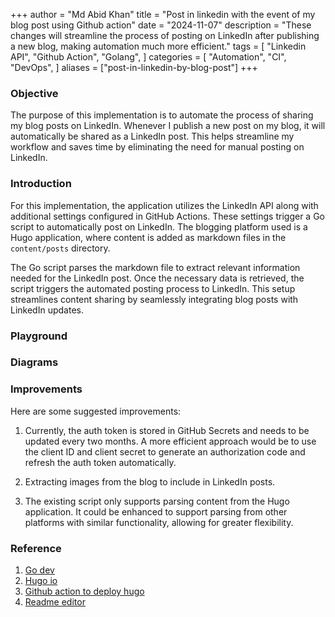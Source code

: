 +++
author = "Md Abid Khan"
title = "Post in linkedin with the event of my blog post using Github action"
date = "2024-11-07"
description = "These changes will streamline the process of posting on LinkedIn after publishing a new blog, making automation much more efficient."
tags = [
    "Linkedin API",
    "Github Action",
    "Golang",
]
categories = [
    "Automation",
    "CI",
    "DevOps",
]
aliases = ["post-in-linkedin-by-blog-post"]
+++

### Objective

The purpose of this implementation is to automate the process of sharing my blog posts on LinkedIn. Whenever I publish a new post on my blog, it will automatically be shared as a LinkedIn post. This helps streamline my workflow and saves time by eliminating the need for manual posting on LinkedIn.

### Introduction

For this implementation, the application utilizes the LinkedIn API along with additional settings configured in GitHub Actions. These settings trigger a Go script to automatically post on LinkedIn. The blogging platform used is a Hugo application, where content is added as markdown files in the `content/posts` directory.

The Go script parses the markdown file to extract relevant information needed for the LinkedIn post. Once the necessary data is retrieved, the script triggers the automated posting process to LinkedIn. This setup streamlines content sharing by seamlessly integrating blog posts with LinkedIn updates.

### Playground


### Diagrams


### Improvements

Here are some suggested improvements:

1. Currently, the auth token is stored in GitHub Secrets and needs to be updated every two months. A more efficient approach would be to use the client ID and client secret to generate an authorization code and refresh the auth token automatically.

2. Extracting images from the blog to include in LinkedIn posts.

3. The existing script only supports parsing content from the Hugo application. It could be enhanced to support parsing from other platforms with similar functionality, allowing for greater flexibility.


### Reference

1. [Go dev](https://go.dev/)
2. [Hugo io](https://gohugo.io/)
3. [Github action to deploy hugo](https://gohugo.io/hosting-and-deployment/hosting-on-github/)
4. [Readme editor](https://readme.so/)

